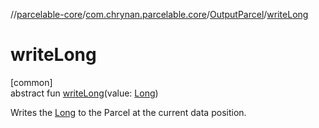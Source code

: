 //[parcelable-core](../../../index.md)/[com.chrynan.parcelable.core](../index.md)/[OutputParcel](index.md)/[writeLong](write-long.md)

# writeLong

[common]\
abstract fun [writeLong](write-long.md)(value: [Long](https://kotlinlang.org/api/latest/jvm/stdlib/kotlin/-long/index.html))

Writes the [Long](write-long.md) to the Parcel at the current data position.
